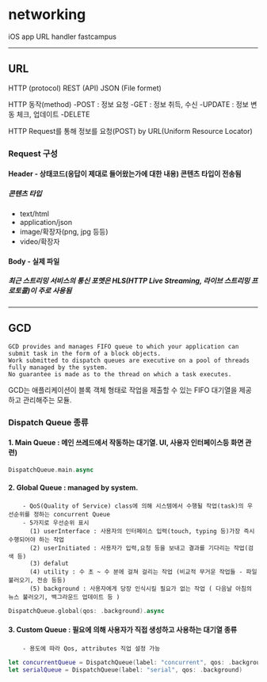 # networking
iOS app URL handler
fastcampus

-------------
## URL

HTTP (protocol)
REST (API)
JSON (File formet)

HTTP 동작(method)
-POST : 정보 요청
-GET : 정보 취득, 수신
-UPDATE : 정보 변동 체크, 업데이트
-DELETE

HTTP Request를 통해 정보를 요청(POST)
by URL(Uniform Resource Locator)

### Request 구성

#### Header - 상태코드(응답이 제대로 들어왔는가에 대한 내용) 콘텐츠 타입이 전송됨
##### 콘텐츠 타입
- text/html
- application/json
- image/확장자(png, jpg 등등)
- video/확장자

#### Body - 실제 파일

##### 최근 스트리밍 서비스의 통신 포멧은 HLS(HTTP Live Streaming, 라이브 스트리밍 프로토콜)이 주로 사용됨

------------

## GCD

~~~
GCD provides and manages FIFO queue to which your application can submit task in the form of a block objects. 
Work submitted to dispatch queues are executive on a pool of threads fully managed by the system. 
No guarantee is made as to the thread on which a task executes.
~~~

GCD는 애플리케이션이 블록 객체 형태로 작업을 제출할 수 있는 FIFO 대기열을 제공하고 관리해주는 모듈. 


### Dispatch Queue 종류
#### 1. Main Queue : 메인 쓰레드에서 작동하는 대기열. UI, 사용자 인터페이스등 화면 관련)
~~~Swift
DispatchQueue.main.async
~~~

#### 2. Global Queue : managed by system. 
        - QoS(Quality of Service) class에 의해 시스템에서 수행될 작업(task)의 우선순위를 정하는 concurrent Queue
        - 5가지로 우선순위 표시
          (1) userInterface : 사용자의 인터페이스 입력(touch, typing 등)가장 즉시 수행되어야 하는 작업
          (2) userInitiated : 사용자가 입력,요청 등을 보내고 결과를 기다리는 작업(검색 등)
          (3) defalut
          (4) utility : 수 초 ~ 수 분에 걸쳐 걸리는 작업 (비교적 무거운 작업들 - 파일 불러오기, 전송 등등)
          (5) background : 사용자에게 당장 인식시킬 필요가 없는 작업 ( 다음날 아침의 뉴스 불러오기, 백그라운드 업데이트 등 )
~~~Swift
DispatchQueue.global(qos: .background).async
~~~
      
#### 3. Custom Queue : 필요에 의해 사용자가 직접 생성하고 사용하는 대기열 종류
        - 용도에 따라 Qos, attributes 직업 설정 가능
         
~~~Swift
let concurrentQueue = DispatchQueue(label: "concurrent", qos: .background, attributes: .concurrnt
let serialQueue = DispatchQueue(label: "serial", qos: .background)
~~~
